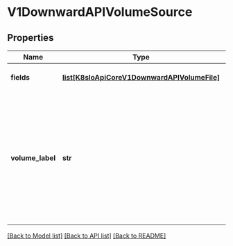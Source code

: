 # V1DownwardAPIVolumeSource

## Properties
Name | Type | Description | Notes
------------ | ------------- | ------------- | -------------
**fields** | [**list[K8sIoApiCoreV1DownwardAPIVolumeFile]**](K8sIoApiCoreV1DownwardAPIVolumeFile.md) | Fields is a list of downward API volume file | [optional] 
**volume_label** | **str** | The volume label of the resulting disk inside the VMI. Different bootstrapping mechanisms require different values. Typical values are \&quot;cidata\&quot; (cloud-init), \&quot;config-2\&quot; (cloud-init) or \&quot;OEMDRV\&quot; (kickstart). | [optional] 

[[Back to Model list]](../README.md#documentation-for-models) [[Back to API list]](../README.md#documentation-for-api-endpoints) [[Back to README]](../README.md)


